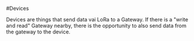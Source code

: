 #Devices

Devices are things that send data vai LoRa to a Gateway. If there is a "write and read" Gateway nearby, there is the opportunity to also send data from the gateway to the device. 
